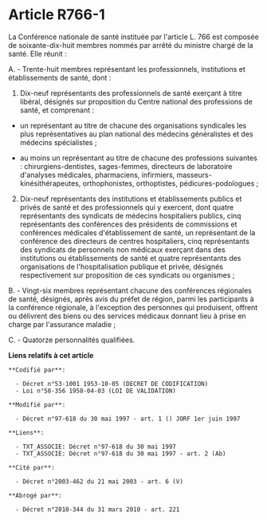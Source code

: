 # Article R766-1

La Conférence nationale de santé instituée par l'article L. 766 est composée de soixante-dix-huit membres nommés par arrêté
du ministre chargé de la santé. Elle réunit :

A. - Trente-huit membres représentant les professionnels, institutions et établissements de santé, dont :

1. Dix-neuf représentants des professionnels de santé exerçant à titre libéral, désignés sur proposition du Centre national
des professions de santé, et comprenant :

- un représentant au titre de chacune des organisations syndicales les plus représentatives au plan national des médecins
généralistes et des médecins spécialistes ;

- au moins un représentant au titre de chacune des professions suivantes : chirurgiens-dentistes, sages-femmes, directeurs de
laboratoire d'analyses médicales, pharmaciens, infirmiers, masseurs-kinésithérapeutes, orthophonistes, orthoptistes,
pédicures-podologues ;

2. Dix-neuf représentants des institutions et établissements publics et privés de santé et des professionnels qui y exercent,
dont quatre représentants des syndicats de médecins hospitaliers publics, cinq représentants des conférences des présidents
de commissions et conférences médicales d'établissement de santé, un représentant de la conférence des directeurs de centres
hospitaliers, cinq représentants des syndicats de personnels non médicaux exerçant dans des institutions ou établissements de
santé et quatre représentants des organisations de l'hospitalisation publique et privée, désignés respectivement sur
proposition de ces syndicats ou organismes ;

B. - Vingt-six membres représentant chacune des conférences régionales de santé, désignés, après avis du préfet de région,
parmi les participants à la conférence régionale, à l'exception des personnes qui produisent, offrent ou délivrent des biens
ou des services médicaux donnant lieu à prise en charge par l'assurance maladie ;

C. - Quatorze personnalités qualifiées.

**Liens relatifs à cet article**

	**Codifié par**:

	  - Décret n°53-1001 1953-10-05 (DECRET DE CODIFICATION)
	  - Loi n°58-356 1958-04-03 (LOI DE VALIDATION)

	**Modifié par**:

	  - Décret n°97-618 du 30 mai 1997 - art. 1 () JORF 1er juin 1997

	**Liens**:

	  - TXT_ASSOCIE: Décret n°97-618 du 30 mai 1997
	  - TXT_ASSOCIE: Décret n°97-618 du 30 mai 1997 - art. 2 (Ab)

	**Cité par**:

	  - Décret n°2003-462 du 21 mai 2003 - art. 6 (V)

	**Abrogé par**:

	  - Décret n°2010-344 du 31 mars 2010 - art. 221
